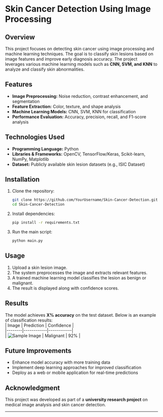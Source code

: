 # **Skin Cancer Detection Using Image Processing**  

## **Overview**  
This project focuses on detecting skin cancer using image processing and machine learning techniques. The goal is to classify skin lesions based on image features and improve early diagnosis accuracy. The project leverages various machine learning models such as **CNN, SVM, and KNN** to analyze and classify skin abnormalities.  

## **Features**  
- **Image Preprocessing:** Noise reduction, contrast enhancement, and segmentation  
- **Feature Extraction:** Color, texture, and shape analysis  
- **Machine Learning Models:** CNN, SVM, KNN for classification  
- **Performance Evaluation:** Accuracy, precision, recall, and F1-score analysis  

## **Technologies Used**  
- **Programming Language:** Python  
- **Libraries & Frameworks:** OpenCV, TensorFlow/Keras, Scikit-learn, NumPy, Matplotlib  
- **Dataset:** Publicly available skin lesion datasets (e.g., ISIC Dataset)  

## **Installation**  
1. Clone the repository:  
   ```bash
   git clone https://github.com/YourUsername/Skin-Cancer-Detection.git
   cd Skin-Cancer-Detection
   ```  
2. Install dependencies:  
   ```bash
   pip install -r requirements.txt
   ```  
3. Run the main script:  
   ```bash
   python main.py
   ```  

## **Usage**  
1. Upload a skin lesion image.  
2. The system preprocesses the image and extracts relevant features.  
3. A trained machine learning model classifies the lesion as benign or malignant.  
4. The result is displayed along with confidence scores.  

## **Results**  
The model achieves **X% accuracy** on the test dataset. Below is an example of classification results:  
| Image | Prediction | Confidence |  
|--------|------------|------------|  
| ![Sample Image](path/to/image.png) | Malignant | 92% |  

## **Future Improvements**  
- Enhance model accuracy with more training data  
- Implement deep learning approaches for improved classification  
- Deploy as a web or mobile application for real-time predictions  



## **Acknowledgment**  
This project was developed as part of a **university research project** on medical image analysis and skin cancer detection.  

---
